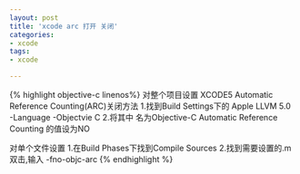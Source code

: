 ```yaml
---
layout: post
title: 'xcode arc 打开 关闭'
categories:
- xcode
tags:
- xcode

---
```


{% highlight objective-c linenos%}
对整个项目设置
XCODE5 Automatic Reference Counting(ARC)关闭方法 
1.找到Build Settings下的 Apple LLVM 5.0 -Language -Objectvie C
2.将其中 名为Objective-C Automatic Reference Counting 的值设为NO

对单个文件设置
1.在Build Phases下找到Compile Sources 
2.找到需要设置的.m 双击,输入 -fno-objc-arc
{% endhighlight %}

